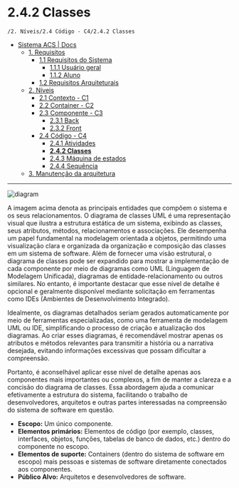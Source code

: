 # 2.4.2 Classes

`/2. Níveis/2.4 Código - C4/2.4.2 Classes`

* [Sistema ACS | Docs](../../../README.md)
  * [1. Requisitos](../../../1.%20Requisitos/README.md)
    * [1.1 Requisitos do Sistema](../../../1.%20Requisitos/1.1%20Requisitos%20do%20Sistema/README.md)
      * [1.1.1 Usuário geral](../../../1.%20Requisitos/1.1%20Requisitos%20do%20Sistema/1.1.1%20Usu%C3%A1rio%20geral/README.md)
      * [1.1.2 Aluno](../../../1.%20Requisitos/1.1%20Requisitos%20do%20Sistema/1.1.2%20Aluno/README.md)
    * [1.2 Requisitos Arquiteturais](../../../1.%20Requisitos/1.2%20Requisitos%20Arquiteturais/README.md)
  * [2. Níveis](../../../2.%20N%C3%ADveis/README.md)
    * [2.1 Contexto - C1](../../../2.%20N%C3%ADveis/2.1%20Contexto%20-%20C1/README.md)
    * [2.2 Container - C2](../../../2.%20N%C3%ADveis/2.2%20Container%20-%20C2/README.md)
    * [2.3 Componente - C3](../../../2.%20N%C3%ADveis/2.3%20Componente%20-%20C3/README.md)
      * [2.3.1 Back](../../../2.%20N%C3%ADveis/2.3%20Componente%20-%20C3/2.3.1%20Back/README.md)
      * [2.3.2 Front](../../../2.%20N%C3%ADveis/2.3%20Componente%20-%20C3/2.3.2%20Front/README.md)
    * [2.4 Código - C4](../../../2.%20N%C3%ADveis/2.4%20C%C3%B3digo%20-%20C4/README.md)
      * [2.4.1 Atividades](../../../2.%20N%C3%ADveis/2.4%20C%C3%B3digo%20-%20C4/2.4.1%20Atividades/README.md)
      * [**2.4.2 Classes**](../../../2.%20N%C3%ADveis/2.4%20C%C3%B3digo%20-%20C4/2.4.2%20Classes/README.md)
      * [2.4.3 Máquina de estados](../../../2.%20N%C3%ADveis/2.4%20C%C3%B3digo%20-%20C4/2.4.3%20M%C3%A1quina%20de%20estados/README.md)
      * [2.4.4 Sequência](../../../2.%20N%C3%ADveis/2.4%20C%C3%B3digo%20-%20C4/2.4.4%20Sequ%C3%AAncia/README.md)
  * [3. Manutenção da arquitetura](../../../3.%20Manuten%C3%A7%C3%A3o%20da%20arquitetura/README.md)

---

![diagram](https://www.plantuml.com/plantuml/svg/0/hLTBJnin4BxpAonEVOX8lQuG9GffLObMg9HU48U9FG4NhntisJI8yj_hNVRbNMysQSaXiMV6u_4tus-SKqTWAKiLumgSGtV0_ASOiod9jHGWa5rV_u8r90ixoLOu0UucgH6e9hN5pGrxAbRcdoCf4dPkz6qZGRan2PlxxxdEqaOkq74hENZb9LdPNiBlli96ff0mgQaGFn-qWfkX9RdqIuKfjoxLJTH7HoViyDrXO9emtipSQ_YxHMe9t9kt0qw7C6pPZA58aZ8LWMeBYWB88tW6X8tipbXm3Qm3Q9VY7uP0TQLDo0bRF19Ut_GJz1qVCkdog48ysvWKY7uuRDicpDQJQ2sEEcjC4mRL-3K2yvbkva6U_p4wxx2UXdMJMRUbOdBjMAreas9G3hibfzYuAlHeMap04LSk0oktUgbC4fQzZDp_1T9AWuybm6sk1Lhamz1L1cFeSLprxvBDe2zSWBGsHbz5LllogqzzcQT4p7r4YIwAS7tGdK3UruL7k9o4yBRIC0HmOp86SOoP7AReo6A7Rnv8j2cseoLpZpgIhJgIgVMZjPaw9pK822ZhPLi2obmJUfk3BWjTtRN6KzC2gRhplUJqhlgOXnShtxpotrswLjV7pcrmht3otfSF1vlUVZ5jQwNxOzrKSTJHK0MN-h1yd_8IaVoPERGIr4-qJXfzzUKiOIgewZWHpqowKaWncbWj-yALtyG8qwrpLBWqEi8fc89KVR53VHTXB6w4l3N-20NEqLV3kbGM_TqOXQ23w9RvTXV5R_2UUvztj8py0qEIpBavOJEZ57BoQ1r_PBWXrCAnpnOqeQXC7qy23nS-JR-D5VdoJcJlYwIYrP1YJ2tTb7EJQVfcz7opaXOBBzqp17RdXjyFcisy1zJaS-v6NSurB5HV6r16pRf17LSrMHLnRPKmB8VRxsZNmH1V3BNROFrkdN_la_ZKLRF8OsUduqJv9dAc_7lyND67XBzolgw18ylhx0p9NoqNE6xBZ_zC9jKc1wS-L_wVr5y0)

A imagem acima denota as principais entidades que compõem o sistema e os seus relacionamentos. O diagrama de classes UML é uma representação visual que ilustra a estrutura estática de um sistema, exibindo as classes, seus atributos, métodos, relacionamentos e associações. Ele desempenha um papel fundamental na modelagem orientada a objetos, permitindo uma visualização clara e organizada da organização e composição das classes em um sistema de software. Além de fornecer uma visão estrutural, o diagrama de classes pode ser expandido para mostrar a implementação de cada componente por meio de diagramas como UML (Linguagem de Modelagem Unificada), diagramas de entidade-relacionamento ou outros similares. No entanto, é importante destacar que esse nível de detalhe é opcional e geralmente disponível mediante solicitação em ferramentas como IDEs (Ambientes de Desenvolvimento Integrado).

Idealmente, os diagramas detalhados seriam gerados automaticamente por meio de ferramentas especializadas, como uma ferramenta de modelagem UML ou IDE, simplificando o processo de criação e atualização dos diagramas. Ao criar esses diagramas, é recomendável mostrar apenas os atributos e métodos relevantes para transmitir a história ou a narrativa desejada, evitando informações excessivas que possam dificultar a compreensão.

Portanto, é aconselhável aplicar esse nível de detalhe apenas aos componentes mais importantes ou complexos, a fim de manter a clareza e a concisão do diagrama de classes. Essa abordagem ajuda a comunicar efetivamente a estrutura do sistema, facilitando o trabalho de desenvolvedores, arquitetos e outras partes interessadas na compreensão do sistema de software em questão.

* **Escopo:** Um único componente.
* **Elementos primários:** Elementos de código (por exemplo, classes, interfaces, objetos, funções, tabelas de banco de dados, etc.) dentro do componente no escopo.
*  **Elementos de suporte:** Containers (dentro do sistema de software em escopo) mais pessoas e sistemas de software diretamente conectados aos componentes.
*  **Público Alvo:** Arquitetos e desenvolvedores de software.
